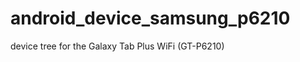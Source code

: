 android_device_samsung_p6210
============================

device tree for the Galaxy Tab Plus WiFi (GT-P6210)
